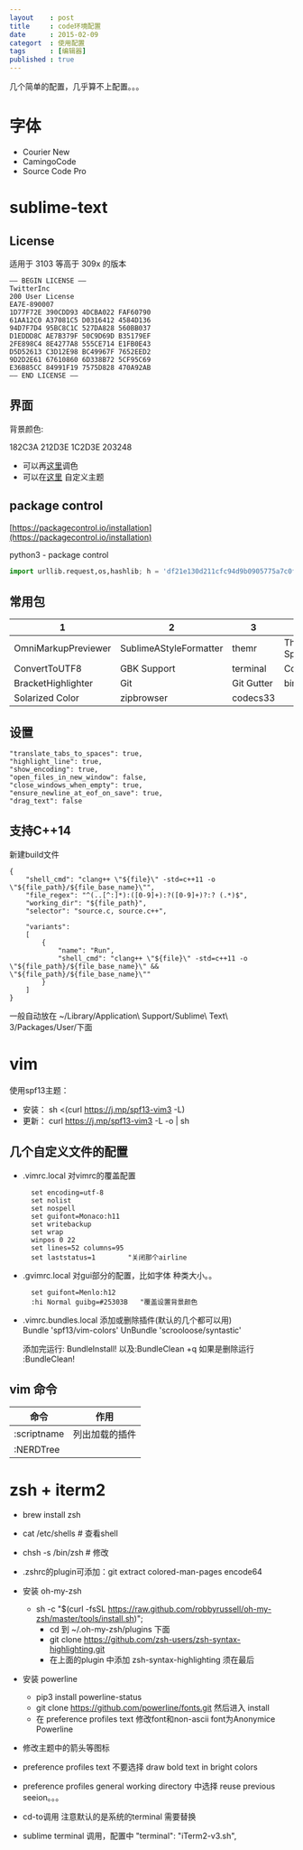 ```yaml
---
layout    : post
title     : code环境配置
date      : 2015-02-09
categort  : 使用配置
tags      : [编辑器]
published : true
---
```


几个简单的配置，几乎算不上配置。。。

<!-- more -->

# 字体

- Courier New
- CamingoCode
- Source Code Pro



# sublime-text

## License 

适用于 3103 等高于 309x 的版本

```
—– BEGIN LICENSE —–
TwitterInc
200 User License
EA7E-890007
1D77F72E 390CDD93 4DCBA022 FAF60790
61AA12C0 A37081C5 D0316412 4584D136
94D7F7D4 95BC8C1C 527DA828 560BB037
D1EDDD8C AE7B379F 50C9D69D B35179EF
2FE898C4 8E4277A8 555CE714 E1FB0E43
D5D52613 C3D12E98 BC49967F 7652EED2
9D2D2E61 67610860 6D338B72 5CF95C69
E36B85CC 84991F19 7575D828 470A92AB
—— END LICENSE ——
```

## 界面

背景颜色: 

182C3A 212D3E 1C2D3E 203248 

- 可以再[这里](http://color.yafla.com/)调色
- 可以在[这里](http://tmtheme-editor.herokuapp.com/) 自定义主题

## package control

[https://packagecontrol.io/installation](https://packagecontrol.io/installation)

python3 - package control

```python
import urllib.request,os,hashlib; h = 'df21e130d211cfc94d9b0905775a7c0f' + '1e3d39e33b79698005270310898eea76'; pf = 'Package Control.sublime-package'; ipp = sublime.installed_packages_path(); urllib.request.install_opener( urllib.request.build_opener( urllib.request.ProxyHandler()) ); by = urllib.request.urlopen( 'http://packagecontrol.io/' + pf.replace(' ', '%20')).read(); dh = hashlib.sha256(by).hexdigest(); print('Error validating download (got %s instead of %s), please try manual install' % (dh, h)) if dh != h else open(os.path.join( ipp, pf), 'wb' ).write(by)
```

## 常用包

|1                   |2                       |3            |4                  |
|--------------------|------------------------|-------------|-------------------|
|OmniMarkupPreviewer | SublimeAStyleFormatter | themr       | Theme - Spacegray |
|ConvertToUTF8       | GBK Support            | terminal    | ColorCode         |    
|BracketHighlighter  | Git                    | Git Gutter  | binaryplist       |   
|Solarized Color     | zipbrowser             | codecs33    |                   |   


## 设置

```
"translate_tabs_to_spaces": true,
"highlight_line": true,
"show_encoding": true,
"open_files_in_new_window": false,
"close_windows_when_empty": true,
"ensure_newline_at_eof_on_save": true,
"drag_text": false
```

## 支持C++14

新建build文件
```
{
    "shell_cmd": "clang++ \"${file}\" -std=c++11 -o \"${file_path}/${file_base_name}\"",
    "file_regex": "^(..[^:]*):([0-9]+):?([0-9]+)?:? (.*)$",
    "working_dir": "${file_path}",
    "selector": "source.c, source.c++",

    "variants":
    [
        {
            "name": "Run",
            "shell_cmd": "clang++ \"${file}\" -std=c++11 -o \"${file_path}/${file_base_name}\" && \"${file_path}/${file_base_name}\""
        }
    ]
}
```
一般自动放在 ~/Library/Application\ Support/Sublime\ Text\ 3/Packages/User/下面 

# vim

使用spf13主题：

- 安装： sh <(curl https://j.mp/spf13-vim3 -L)
- 更新： curl https://j.mp/spf13-vim3 -L -o | sh

## 几个自定义文件的配置

- .vimrc.local 对vimrc的覆盖配置

        set encoding=utf-8
        set nolist
        set nospell
        set guifont=Monaco:h11
        set writebackup
        set wrap
        winpos 0 22
        set lines=52 columns=95
        set laststatus=1        "关闭那个airline

- .gvimrc.local 对gui部分的配置，比如字体 种类大小。。

        set guifont=Menlo:h12
        :hi Normal guibg=#25303B   "覆盖设置背景颜色 

- .vimrc.bundles.local 添加或删除插件(默认的几个都可以用)
    ​      
        Bundle 'spf13/vim-colors'
        UnBundle 'scrooloose/syntastic'

    添加完运行: BundleInstall! 以及:BundleClean +q
    如果是删除运行 :BundleClean!

## vim 命令

| 命令         | 作用         |
| ----------- | ------------ |
| :scriptname | 列出加载的插件 |
| :NERDTree   |              |


# zsh + iterm2

- brew install zsh
- cat /etc/shells   # 查看shell
- chsh -s /bin/zsh  # 修改
- .zshrc的plugin可添加：git extract colored-man-pages encode64

- 安装 oh-my-zsh
    - sh -c "$(curl -fsSL https://raw.github.com/robbyrussell/oh-my-zsh/master/tools/install.sh)";
        - cd 到 ~/.oh-my-zsh/plugins 下面
        - git clone https://github.com/zsh-users/zsh-syntax-highlighting.git
        - 在上面的plugin 中添加 zsh-syntax-highlighting 须在最后
- 安装 powerline
    - pip3 install powerline-status
    - git clone https://github.com/powerline/fonts.git 然后进入 install
    - 在 preference profiles text 修改font和non-ascii font为Anonymice Powerline
- 修改主题中的箭头等图标

- preference profiles text 不要选择 draw bold text in bright colors
- preference profiles general working directory 中选择 reuse previous seeion。。。
- cd-to调用 注意默认的是系统的terminal 需要替换
- sublime terminal 调用，配置中 "terminal": "iTerm2-v3.sh",


